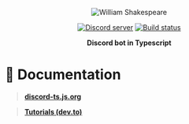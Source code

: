 <div>
  <p align="center">
    <img
        src="https://upload.wikimedia.org/wikipedia/commons/thumb/a/a2/Shakespeare.jpg/220px-Shakespeare.jpg"
        alt="William Shakespeare"
    />
  </p>
  <p align="center">
    <a href="https://discord.com/invite/dfKMTx9Eea"
      ><img
        src="https://img.shields.io/discord/885976189049651200?color=5865F2&logo=discord&logoColor=white"
        alt="Discord server"
    /></a>
    <a href="https://github.com/oceanroleplay/discord.ts/actions"
      ><img
        src="https://github.com/M2rsho/WilliamShakespeare/actions/workflows/node.js.yml/badge.svg"
        alt="Build status"
    /></a>
  </p>
  <p align="center">
    <b> Discord bot in Typescript </b>
  </p>
</div>

# 📜 Documentation

> **[discord-ts.js.org](https://discord-ts.js.org)**

> **[Tutorials (dev.to)](https://dev.to/oceanroleplay/series/14317)**
